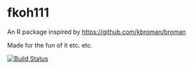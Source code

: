 # fkoh111
An R package inspired by https://github.com/kbroman/broman  

Made for the fun of it etc. etc.  


[![Build Status](https://travis-ci.com/fkoh111/fkoh111.svg?branch=develop)](https://travis-ci.com/fkoh111/fkoh111)
